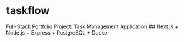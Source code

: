 # taskflow
 Full-Stack Portfolio Project: Task Management Application ## Next.js + Node.js + Express + PostgreSQL + Docker
